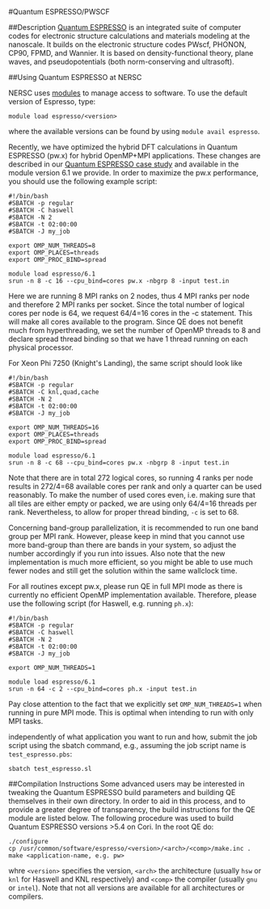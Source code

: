 #Quantum ESPRESSO/PWSCF

##Description
[Quantum ESPRESSO](http://www.quantum-espresso.org) is an integrated suite of computer codes for electronic structure calculations and materials modeling at the nanoscale. It builds on the electronic structure codes PWscf, PHONON, CP90, FPMD, and Wannier.  It is based on density-functional theory, plane waves, and pseudopotentials (both norm-conserving and ultrasoft).

##Using Quantum ESPRESSO at NERSC

NERSC uses [modules]() to manage access to software. To use the default version of Espresso, type:

```Shell
module load espresso/<version>
```

where the available versions can be found by using `module avail espresso`.

Recently, we have optimized the hybrid DFT calculations in Quantum ESPRESSO (pw.x) for hybrid OpenMP+MPI applications. These changes are described in our [Quantum ESPRESSO case study](../performance/case-studies/quantum-espresso/quantum-espresso.md) and available in the module version 6.1 we provide. In order to maximize the pw.x performance, you should use the following example script:

```Shell
#!/bin/bash
#SBATCH -p regular
#SBATCH -C haswell
#SBATCH -N 2
#SBATCH -t 02:00:00
#SBATCH -J my_job

export OMP_NUM_THREADS=8
export OMP_PLACES=threads
export OMP_PROC_BIND=spread

module load espresso/6.1
srun -n 8 -c 16 --cpu_bind=cores pw.x -nbgrp 8 -input test.in
```

Here we are running 8 MPI ranks on 2 nodes, thus 4 MPI ranks per node and therefore 2 MPI ranks per socket. Since the total number of logical cores per node is 64, we request 64/4=16 cores in the -c statement. This will make all cores available to the program. Since QE does not benefit much from hyperthreading, we set the number of OpenMP threads to 8 and declare spread thread binding so that we have 1 thread running on each physical processor.

For Xeon Phi 7250 (Knight's Landing), the same script should look like

```Shell
#!/bin/bash
#SBATCH -p regular
#SBATCH -C knl,quad,cache
#SBATCH -N 2
#SBATCH -t 02:00:00
#SBATCH -J my_job

export OMP_NUM_THREADS=16
export OMP_PLACES=threads
export OMP_PROC_BIND=spread

module load espresso/6.1
srun -n 8 -c 68 --cpu_bind=cores pw.x -nbgrp 8 -input test.in
```

Note that there are in total 272 logical cores, so running 4 ranks per node results in 272/4=68 available cores per rank and only a quarter can be used reasonably. To make the number of used cores even, i.e. making sure that all tiles are either empty or packed, we are using only 64/4=16 threads per rank. Nevertheless, to allow for proper thread binding, `-c` is set to 68. 

Concerning band-group parallelization, it is recommended to run one band group per MPI rank. However, please keep in mind that you cannot use more band-group than there are bands in your system, so adjust the number accordingly if you run into issues. Also note that the new implementation is much more efficient, so you might be able to use much fewer nodes and still get the solution within the same wallclock time.

For all routines except pw.x, please run QE in full MPI mode as there is currently no efficient OpenMP implementation available. Therefore, please use the following script (for Haswell, e.g. running `ph.x`):

```Shell
#!/bin/bash
#SBATCH -p regular
#SBATCH -C haswell
#SBATCH -N 2
#SBATCH -t 02:00:00
#SBATCH -J my_job

export OMP_NUM_THREADS=1

module load espresso/6.1
srun -n 64 -c 2 --cpu_bind=cores ph.x -input test.in
```

Pay close attention to the fact that we explicitly set `OMP_NUM_THREADS=1` when running in pure MPI mode. This is optimal when intending to run with only MPI tasks.

independently of what application you want to run and how, submit the job script using the sbatch command, e.g., assuming the job script name is `test_espresso.pbs`:

```Shell
sbatch test_espresso.sl
```

##Compilation Instructions
Some advanced users may be interested in tweaking the Quantum ESPRESSO build parameters and building QE themselves in their own directory. In order to aid in this process, and to provide a greater degree of transparency, the build instructions for the QE module are listed below. The following procedure was used to build Quantum ESPRESSO versions >5.4 on Cori. In the root QE do:

```Shell
./configure
cp /usr/common/software/espresso/<version>/<arch>/<comp>/make.inc .
make <application-name, e.g. pw>
```

whre `<version>` specifies the version, `<arch>` the architecture (usually `hsw` or `knl` for Haswell and KNL respectively) and `<comp>` the compiler (usually `gnu` or `intel`). Note that not all versions are available for all architectures or compilers.
